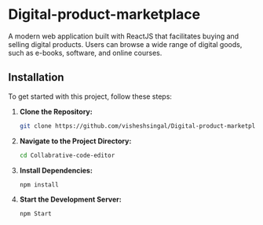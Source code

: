 # Digital-product-marketplace
A modern web application built with ReactJS that facilitates buying and selling digital products. Users can browse a wide range of digital goods, such as e-books, software, and online courses.

## Installation

To get started with this project, follow these steps:

1. **Clone the Repository:**

   ```bash
   git clone https://github.com/visheshsingal/Digital-product-marketplace.git

2. **Navigate to the Project Directory:**

   ```bash
   cd Collabrative-code-editor

3. **Install Dependencies:**

   ```bash
   npm install

4. **Start the Development Server:**

   ```bash
   npm Start

